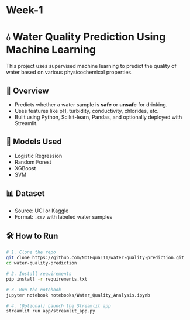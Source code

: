# Week-1
# 💧 Water Quality Prediction Using Machine Learning

This project uses supervised machine learning to predict the quality of water based on various physicochemical properties.

## 🚀 Overview

- Predicts whether a water sample is **safe** or **unsafe** for drinking.
- Uses features like pH, turbidity, conductivity, chlorides, etc.
- Built using Python, Scikit-learn, Pandas, and optionally deployed with Streamlit.

## 🧠 Models Used

- Logistic Regression
- Random Forest
- XGBoost
- SVM

## 📊 Dataset

- Source: UCI or Kaggle
- Format: `.csv` with labeled water samples

## 🛠️ How to Run

```bash
# 1. Clone the repo
git clone https://github.com/NotEquaL11/water-quality-prediction.git
cd water-quality-prediction

# 2. Install requirements
pip install -r requirements.txt

# 3. Run the notebook
jupyter notebook notebooks/Water_Quality_Analysis.ipynb

# 4. (Optional) Launch the Streamlit app
streamlit run app/streamlit_app.py

